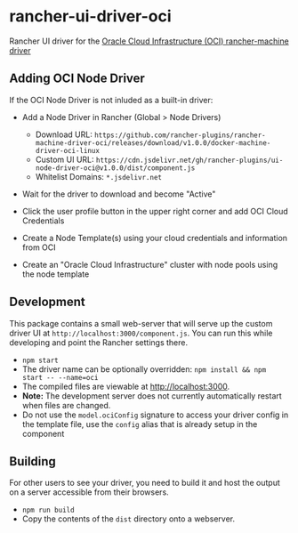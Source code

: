 # rancher-ui-driver-oci

Rancher UI driver for the [Oracle Cloud Infrastructure (OCI) rancher-machine driver](https://github.com/rancher-plugins/rancher-machine-driver-oci)

## Adding OCI Node Driver

If the OCI Node Driver is not inluded as a built-in driver:

* Add a Node Driver in Rancher (Global > Node Drivers)
  * Download URL:
    `https://github.com/rancher-plugins/rancher-machine-driver-oci/releases/download/v1.0.0/docker-machine-driver-oci-linux`
  * Custom UI URL:
    `https://cdn.jsdelivr.net/gh/rancher-plugins/ui-node-driver-oci@v1.0.0/dist/component.js`
  * Whitelist Domains:
    `*.jsdelivr.net`

* Wait for the driver to download and become "Active"
* Click the user profile button in the upper right corner and add OCI Cloud Credentials
* Create a Node Template(s) using your cloud credentials and information from OCI
* Create an "Oracle Cloud Infrastructure" cluster with node pools using the node template

## Development

This package contains a small web-server that will serve up the custom driver UI at `http://localhost:3000/component.js`.  You can run this while developing and point the Rancher settings there.

* `npm start`
* The driver name can be optionally overridden: `npm install && npm start -- --name=oci`
* The compiled files are viewable at <http://localhost:3000>.
* **Note:** The development server does not currently automatically restart when files are changed.
* Do not use the `model.ociConfig` signature to access your driver config in the template file, use the `config` alias that is already setup in the component

## Building

For other users to see your driver, you need to build it and host the output on a server accessible from their browsers.

* `npm run build`
* Copy the contents of the `dist` directory onto a webserver.

